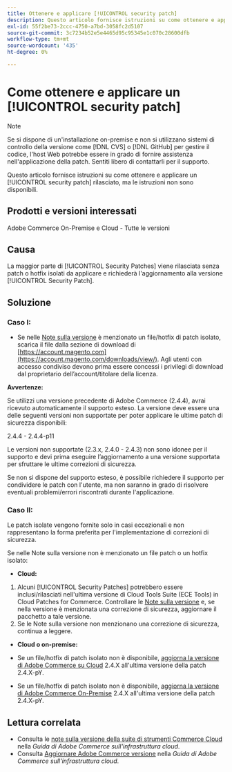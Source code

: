 ```yaml
---
title: Ottenere e applicare [!UICONTROL security patch]
description: Questo articolo fornisce istruzioni su come ottenere e applicare un [!UICONTROL security patch] rilasciato, ma le istruzioni non sono disponibili.
exl-id: 55f2be73-2ccc-4750-a7bd-3058fc2d5107
source-git-commit: 3c7234b52e5e4465d95c95345e1c070c28600dfb
workflow-type: tm+mt
source-wordcount: '435'
ht-degree: 0%

---
```


# Come ottenere e applicare un [!UICONTROL security patch]

>[!NOTE]
>Se si dispone di un&#39;installazione on-premise e non si utilizzano sistemi di controllo della versione come [!DNL CVS] o [!DNL GitHub] per gestire il codice, l&#39;host Web potrebbe essere in grado di fornire assistenza nell&#39;applicazione della patch. Sentiti libero di contattarli per il supporto.

Questo articolo fornisce istruzioni su come ottenere e applicare un [!UICONTROL security patch] rilasciato, ma le istruzioni non sono disponibili.

## Prodotti e versioni interessati

Adobe Commerce On-Premise e Cloud - Tutte le versioni


## Causa

La maggior parte di [!UICONTROL Security Patches] viene rilasciata senza patch o hotfix isolati da applicare e richiederà l&#39;aggiornamento alla versione [!UICONTROL Security Patch].

## Soluzione


### Caso I:

* Se nelle [Note sulla versione](https://experienceleague.adobe.com/en/docs/commerce-on-cloud/user-guide/release-notes/cloud-tools-suite) è menzionato un file/hotfix di patch isolato, scarica il file dalla sezione di download di [https://account.magento.com](https://account.magento.com/downloads/view/). Agli utenti con accesso condiviso devono prima essere concessi i privilegi di download dal proprietario dell’account/titolare della licenza.

**Avvertenze:**

Se utilizzi una versione precedente di Adobe Commerce (2.4.4), avrai ricevuto automaticamente il supporto esteso. La versione deve essere una delle seguenti versioni non supportate per poter applicare le ultime patch di sicurezza disponibili:

2.4.4 - 2.4.4-p11

Le versioni non supportate (2.3.x, 2.4.0 - 2.4.3) non sono idonee per il supporto e devi prima eseguire l’aggiornamento a una versione supportata per sfruttare le ultime correzioni di sicurezza.

Se non si dispone del supporto esteso, è possibile richiedere il supporto per condividere le patch con l&#39;utente, ma non saranno in grado di risolvere eventuali problemi/errori riscontrati durante l&#39;applicazione.

### Caso II:

Le patch isolate vengono fornite solo in casi eccezionali e non rappresentano la forma preferita per l&#39;implementazione di correzioni di sicurezza.

Se nelle Note sulla versione non è menzionato un file patch o un hotfix isolato:

* **Cloud:**

1. Alcuni [!UICONTROL Security Patches] potrebbero essere inclusi/rilasciati nell&#39;ultima versione di Cloud Tools Suite (ECE Tools) in Cloud Patches for Commerce. Controllare le [Note sulla versione](https://experienceleague.adobe.com/en/docs/commerce-cloud-service/user-guide/release-notes/cloud-tools-suite) e, se nella versione è menzionata una correzione di sicurezza, aggiornare il pacchetto a tale versione.
1. Se le Note sulla versione non menzionano una correzione di sicurezza, continua a leggere.

* **Cloud o on-premise:**

* Se un file/hotfix di patch isolato non è disponibile, [aggiorna la versione di Adobe Commerce su Cloud](https://experienceleague.adobe.com/en/docs/commerce-cloud-service/user-guide/develop/upgrade/commerce-version) 2.4.X all&#39;ultima versione della patch 2.4.X-pY.
* Se un file/hotfix di patch isolato non è disponibile, [aggiorna la versione di Adobe Commerce On-Premise](https://experienceleague.adobe.com/en/docs/commerce-operations/upgrade-guide/implementation/perform-upgrade) 2.4.X all&#39;ultima versione della patch 2.4.X-pY.

## Lettura correlata

* Consulta le [note sulla versione della suite di strumenti Commerce Cloud](https://experienceleague.adobe.com/en/docs/commerce-cloud-service/user-guide/release-notes/cloud-tools-suite) nella *Guida di Adobe Commerce sull&#39;infrastruttura cloud*.
* Consulta [Aggiornare Adobe Commerce versione](https://experienceleague.adobe.com/en/docs/commerce-cloud-service/user-guide/develop/upgrade/commerce-version) nella *Guida di Adobe Commerce sull&#39;infrastruttura cloud*.
